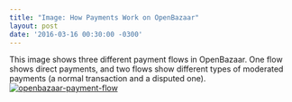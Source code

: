 ```yaml
---
title: "Image: How Payments Work on OpenBazaar" 
layout: post
date: '2016-03-16 00:30:00 -0300'
---
```

        
This image shows three different payment flows in OpenBazaar. One flow shows direct payments, and two flows show different types of moderated payments (a normal transaction and a disputed one). [![openbazaar-payment-flow](https://blog.openbazaar.org/wp-content/uploads/2016/03/openbazaar-payment-flow.png)](https://blog.openbazaar.org/wp-content/uploads/2016/03/openbazaar-payment-flow.png)